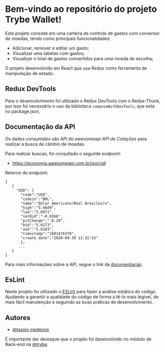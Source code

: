 
# Bem-vindo ao repositório do projeto Trybe Wallet!

Este projeto consiste em uma carteira de controle de gastos com conversor de moedas, tendo como principais funcionalidades:

- Adicionar, remover e editar um gasto;
- Visualizar uma tabelas com gastos;
- Visualizar o total de gastos convertidos para uma moeda de escolha;

O projeto desenvolvido em React que usa Redux como ferramenta de manipulação de estado.
## Redux DevTools

Para o desenvolvimento foi utilizado o Redux DevTools com o Redux-Thunk, por isso foi necessário o uso da biblioteca `composeWithDevTools`, que está no package.json,
## Documentação da API

Os dados consumidos são API do _awesomeapi API de Cotações_ para realizar a busca de câmbio de moedas.

Para realizar buscas, foi consultado o seguinte _endpoint_:

- <https://economia.awesomeapi.com.br/json/all>

Retorno do endpoint:

```
{
   {
     "USD": {
       "code":"USD",
       "codein":"BRL",
       "name":"Dólar Americano/Real Brasileiro",
       "high":"5.6689",
       "low":"5.6071",
       "varBid":"-0.0166",
       "pctChange":"-0.29",
       "bid":"5.6173",
       "ask":"5.6183",
       "timestamp":"1601476370",
       "create_date":"2020-09-30 11:32:53"
       },
      ...
   }
}
```

Para mais informações sobre a API, segue o link da [documentação](https://docs.awesomeapi.com.br/api-de-moedas).



## EsLint

Neste projeto foi utilizado o [ESLint](https://eslint.org/) para fazer a análise estática do código. Ajudando a garantir a qualidade do código de forma a tê-lo mais legível, de mais fácil manutenção e seguindo as boas práticas de desenvolvimento.

## Autores

- [@tassio medeiros](https://github.com/Tassio-Med)


É importante dar destaque que o projeto foi desenvolvido no  módulo de Back-end na [@trybe](https://github.com/betrybe).


